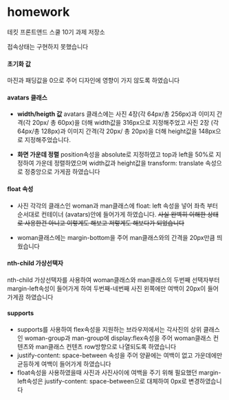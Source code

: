 # homework
테킷 프론트앤드 스쿨 10기 과제 저장소

접속상태는 구현하지 못했습니다

#### 초기화 값 
마진과 패딩값을 0으로 주어 디자인에 영향이 가지 않도록 하였습니다

#### avatars 클래스

- **width/heigth 값**
avatars 클래스에는 사진 4장(각 64px/총 256px)과 이미지 간격(각 20px/ 총 60px)을 더해 width값을 316px으로 지정해주었고 사진 2장 (각 64px/총 128px)과 이미지 간격(각 20px/ 총 20px)을 더해 height값을 148px으로 지정해주었습니다.

- **화면 가운데 정렬**
position속성을 absolute로 지정하였고 top과 left을 50%로 지정하여 가운데 정렬하였으며 width값과 height값을 transform: translate 속성으로 정중앙으로 가게끔 하였습니다

#### float 속성
- 사진 각각의 클래스인 woman과 man클래스에 float: left 속성을 넣어 좌측 부터 순서대로 컨테이너 (avatars)안에 들어가게 하였습니다. ~~사실 완벽히 이해한 상태로 사용한건 아니고 이렇게도 해보고 저렇게도 해보다가 되었습니다~~ 

- woman클래스에는 margin-bottom을 주어 man클래스와의 간격을 20px만큼 띄웠습니다

#### nth-child 가상선택자
nth-child 가상선택자를 사용하여 woman클래스와 man클래스의 두번째 선택자부터 margin-left속성이 들어가게 하여 두번째-네번째 사진 왼쪽에만 여백이 20px이 들어가게끔 하였습니다 

#### supports 
- supports를 사용하여 flex속성을 지원하는 브라우저에서는
각사진의 상위 클래스인 woman-group과 man-group에 display:flex속성을 주어 woman클래스 컨텐츠와 man클래스 컨텐츠  row방향으로 나열되도록 하였습니다
- justify-content: space-between 속성을 주어 양끝에는 여백이 없고 가운데에만 균등하게 여백이 들어가게 하였습니다
- float속성을 사용하였을때 사진과 사진사이에 여백을 주기 위해 필요했던 margin-left속성은 justify-content: space-between으로 대체하여 0px로 변경하였습니다 

